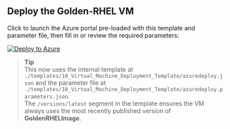 ## Deploy the Golden-RHEL VM

Click to launch the Azure portal pre-loaded with this template and parameter file, then fill in or review the required parameters:

[![Deploy to Azure](https://aka.ms/deploytoazurebutton)](https://raw.githubusercontent.com/casa-de-vops/azvmimagebuilder/refs/heads/main/templates/10_Virtual_Machine_Deployment_Template/azuredeploy.parameters.json)

> **Tip**  
> This now uses the internal template at `./templates/10_Virtual_Machine_Deployment_Template/azuredeploy.json` and the parameter file at `./templates/10_Virtual_Machine_Deployment_Template/azuredeploy.parameters.json`.  
> The `/versions/latest` segment in the template ensures the VM always uses the most recently published version of **GoldenRHELImage**.
